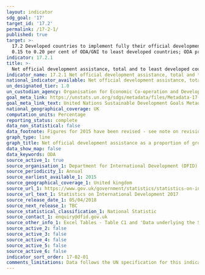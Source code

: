 ```yaml
---
layout: indicator
sdg_goal: '17'
target_id: '17.2'
permalink: /17-2-1/
published: true
target: >-
  17.2 Developed countries to implement fully their official development assistance commitments, including the commitment by many developed countries to achieve the target of 0.7 per cent of gross national income for official development assistance (ODA/GNI) to developing countries and
  0.15 to 0.20 per cent of ODA/GNI to least developed countries; ODA providers are encouraged to consider setting a target to provide at least 0.20 per cent of ODA/GNI to least developed countries
indicator: 17.2.1
title: >-
  Net official development assistance, total and to least developed countries, as a proportion of the Organization for Economic Cooperation and Development (OECD) Development Assistance Committee donors’ gross national income (GNI)
indicator_name: 17.2.1 Net official development assistance, total and to least developed countries, as a proportion of the Organization for Economic Cooperation and Development (OECD) Development Assistance Committee donors’ gross national income (GNI)
national_indicator_available: Net official development assistance, total and to least developed countries, as a proportion of the Organization for Economic Cooperation and Development (OECD) Development Assistance Committee donors’ gross national income (GNI)
un_designated_tier: 1.0
un_custodian_agency: Organisation for Economic Co-operation and Development (OECD)
goal_meta_link: https://unstats.un.org/sdgs/metadata/files/Metadata-17-02-01.pdf
goal_meta_link_text: United Nations Sustainable Development Goals Metadata (PDF 206 KB)
national_geographical_coverage: UK
computation_units: Percentage
reporting_status: complete
data_non_statistical: false
data_footnote: Figures for 2015 have been revised - see note on revisions in source link. Figures for 2016 have been revised following OECD DAC decision.
graph_type: line
graph_title: Net official development assistance as a proportion of gross national income (GNI)
data_show_map: false
data_keywords: ODA
source_active_1: true
source_organisation_1: Department for International Development (DFID)
source_periodicity_1: Annual
source_earliest_available_1: 2015
source_geographical_coverage_1: United kingdom
source_url_1: https://www.gov.uk/government/statistics/statistics-on-international-development-2017
source_url_text_1: Statistics on International Development 2017
source_release_date_1: 05/04/2018
source_next_release_1: TBC
source_statistical_classification_1: National Statistic
source_contact_1: enquiry@dfid.gov.uk
source_other_info_1: Excel Tables - Table C1 and 'Data underlying the SID 2017'/DFID directly 
source_active_2: false
source_active_3: false
source_active_4: false
source_active_5: false
source_active_6: false
indicator_sort_order: 17-02-01
comments_limitations: Data follows the UN specification for this indicator. This indicator has been identified in collaboration with topic experts.
---
```

